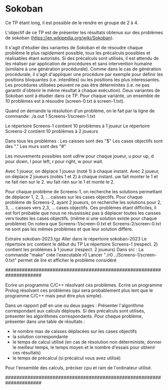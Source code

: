 # Sokoban

Ce TP étant long, il est possible de le rendre en groupe de 2 à 4.

L'objectif de ce TP est de présenter les résultats obtenus sur des problèmes de sokoban (https://en.wikipedia.org/wiki/Sokoban).

Il s'agit d'étudier des variantes de Sokoban et de résoudre chaque problème le plus rapidement possible, tous les précalculs possibles et réalisables étant autorisés.
Si des précalculs sont utilisés, il est attendu de les réaliser par application de procédures et sans intervention humaine (similaire à une génération procédurale).
Comme dans le cas de génération procédurale, il s'agit d'appliquer une procédure par exemple pour définir les positions bloquantes (i.e. interdites) ou les positions les plus interessantes. Les procédures utilisées peuvent ne pas être déterminites (i.e. ne pas garantir d'obtenir le même résultat à chaque exécution).
Deux variantes de Sokoban sont à étudier dans ce TP. Pour chaque variante, un ensemble de 10 problèmes est à résoudre (screen-0.txt à screen-1.txt).

Quand on demande la résolution d'un problème, on le fait par la ligne de commande: ./a.out 1 Screens-1/screen-1.txt

Le répertoire Screens-1 contient 10 problèmes à 1 joueur
Le répertoire Screens-2 contient 10 problèmes à 2 joueurs

Dans tous les problèmes :
Les caisses sont des "$"
Les cases objectifs sont des "."
Les murs sont des "#"

Les mouvements possibles sont udlrw pour chaque joueur, u pour up, d pour down, l pour left, r pour right, w pour wait.

Avec 1 joueur, on déplace 1 joueur (noté 1) à chaque instant.
Avec 2 joueur, on déplace 2 joueurs (notés 1 et 2) à chaque instant. uw fait monter le 1 et ne fait rien sur le 2. wu fait rien sur le 1 et monte le 2.

Pour chaque problème de Screens-1, on recherche les solutions permettant de déplacer 1, 2, 3, ... caisses sur les cases objectifs.
Pour chaque problème de Screens-2, ayant 2 joueurs, on recherche les solutions pour 2, 3, ... caisses vers 2,3, ... cases objectifs.
Ces problèmes étant difficiles, il est fort probable que nous ne réussissiez pas à déplacer toutes les caisses vers toutes les cases objectifs.
(même si une solution existe pour chaque problème)
On notera que Screens-1/screen-0.txt et Screens-2/screen-0.txt ne sont pas les mêmes problèmes et que leur solution diffère.

Extraire sokoban-2023.tgz
Aller dans le répertoire sokoban-2023
Le répertoire src contient le début du TP
Le répertoire Screens-1 (respect. 2) contient les problèmes à 1 joueur (respect. 2 joueurs)
Dans src :
La commande "make" crée l'executable r0
Lancer "./r0 ../Screens-1/screen-0.txt" permet de lire et afficher le problème considéré

#####################################################################

Ecrire un programme C/C++ résolvant ces problèmes.
Ecrire un programme Prolog résolvant ces problèmes (qui sera probablement plus lent que le programme C/C++ mais peut être plus simple).

Dans un rapport pdf en une ou deux pages :
Présenter l'algorithme correspondant aux calculs déployés.
Si des précalculs sont utilisés, présenter les algorithmes correspondants.
Pour chaque problème, présenter dans une table de résultats :

- le nombre max de caisses déplacées sur les cases objectifs
- la solution correspondante
- le temps de calcul utilisé (en cas de résolution non déterministe, donner le meilleur temps, le temps moyen et le nombre d'essais pour obtenir ces résultats)
- le temps de précalcul (si précalcul vous avez utilisé)

Pour l'ensemble des calculs, préciser cpu et ram de l'ordinateur utilisé.

#####################################################################
